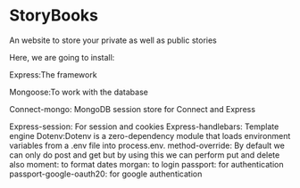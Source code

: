 # StoryBooks
An website to store your private as well as public stories

Here, we are going to install:

Express:The framework


Mongoose:To work with the database

Connect-mongo: MongoDB session store for Connect and Express

Express-session: For session and cookies
Express-handlebars: Template engine
Dotenv:Dotenv is a zero-dependency module that loads environment variables from a .env file into process.env. 
method-override: By default we can only do post and get but by using this we can perform put and delete also
moment: to format dates
morgan: to login
passport: for authentication
passport-google-oauth20: for google authentication
